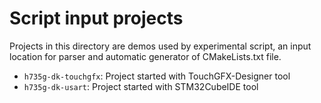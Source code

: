 # Script input projects

Projects in this directory are demos used by experimental script, an input location for parser and automatic generator of CMakeLists.txt file.

- `h735g-dk-touchgfx`: Project started with TouchGFX-Designer tool
- `h735g-dk-usart`: Project started with STM32CubeIDE tool
